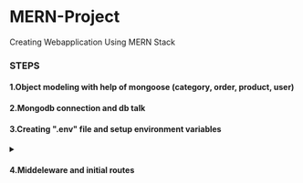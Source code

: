 # MERN-Project
Creating Webapplication Using MERN Stack

<h3>STEPS</h3>

<h4>1.Object modeling with help of mongoose (category, order, product, user)<br/></h4>
<h4>2.Mongodb connection and db talk<br/></h4>
<h4>3.Creating ".env" file and setup environment variables</h4>

<details>
<summary><h4>4.Middeleware and initial routes</h4></summary>

<!--*******What is middle ware section start*******-->
<details>
<summary><h6>1.What is middleware? </h6></summary>
Here we are visiting "admin" route and sending response message<br/>

```ruby
const admin = (req, res) => {
    return res.send("<h1>Admin dash board</h1>")
};
app.get("/admin", admin);
```

If we wanted to do something inbetween requesting and response, thats where middleware come to the picture, isAdmin - Middleware<br/>

```ruby
const admin = (req, res) => {
    return res.send("<h1>Admin dash board</h1>")
};

const isAdmin = (req, res, next) => {
    console.log("isAdmin is running..");
    next();
};

app.get("/admin", isAdmin, admin);
```

</details>
<!--*****************************************************************************What is middle ware section end*******-->

<!--*****************************************************************************Common Middlewares start*******-->
<details>
<summary><h6>2.Common Middlewares</h6></summary>
    body-parser --> Parse incoming request bodies in a middleware before your handlers, available under the req.body property.<br/>
    cookie-parser --> Parse Cookie header and populate req.cookies with an object keyed by the cookie names.<br/>
    cors --> CORS is a node.js package for providing a Connect/Express middleware that can be used to enable CORS with various options.<br/>
    Cross-Origin Resource Sharing (CORS) is an HTTP-header based mechanism that allows a server to indicate any origins (domain, scheme, or port) other than its own       from which a browser should permit loading resources
</details>
<!--*****************************************************************************Common Middlewares end*******-->

<!--*******Router in express start*******-->
<details>
<summary><h6>3.Router in express</h6></summary>
    First I create authentication route inside the auth.js like below
    
```ruby
const express = require('express')
const router = express.Router()

router.get("/signout", (req, res) => {
    res.send("User Signout");
});
module.exports = router;
```
    Inside app.js we use that route with help of below satements 
    
```ruby
//import routes (import auth.js file inside routes folder)
const authRoutes = require("./routes/auth");

//routes
app.use("/api", authRoutes);
```    
when we are accessing signout route we have to access it like this way http://localhost:3000/api/signout
</details>
<!--*******Router in express end*******-->

<!--*******How to use controller start*******-->
<details>
<summary><h6>4.How to use controller</h6></summary>
    * Better to create controller file related to route file with same name (auth.js)<br/>
    * As I understood controllers are the functions definions of routes (inside auth controller)
    
```ruby
exports.signout = (req, res) => {
    res.json({
        message: "user signout"
    });
}
```   
    * we use above exported function inside auth.js (routes/auth.js) like below
    
```ruby
const express = require('express')
const router = express.Router()

const {signout} = require("../controllers/auth");

router.get("/signout", signout);

module.exports = router;
```  

</details>
<!--*******How to use controller end*******-->

<!--*****************************************************************************Signup start*******-->
<details>
<summary><h6>5.Signup</h6></summary>
    * Create signup router and save data sending throgh postman in to mongodb database<br/> 
    
<b>Signup Controller</b><br/>
![image](https://user-images.githubusercontent.com/54843684/214333360-f9723429-1b2a-467a-a0d6-7b906d1cd720.png)<br/>
    
 <b>Inside Router</b><br/>
![image](https://user-images.githubusercontent.com/54843684/214333826-182a706a-a19c-484a-9b4e-b299feeb18a3.png)<br/>


</details>
<!--*****************************************************************************Signup end*******-->
    
<!--*****************************************************************************Request Validation start*******-->
<details>
<summary><h6>6.Validate Request and Show Messages</h6></summary>
    
<b>modified signup route as below with error messages</b><br/>
```ruby
const express = require('express');
const { check, validationResult } = require('express-validator');
const router = express.Router();

const {signout, signup} = require("../controllers/auth");

router.post(
    "/signup", 
    [
        check("name", "name should be at least 3 charaters").isLength({min : 3}),
        check("email", "email is required").isEmail(),
        check("password", "password should be at least 3 charater").isLength({min : 3})
    ] , 
    signup
);

router.get("/signout", signout);


module.exports = router;
```  

<b>signup controller is modifed like below</b><br/>
```ruby
const User = require("../models/user");
const { check, validationResult } = require('express-validator');


exports.signup = (req, res) => {


    const errors = validationResult(req);

    if(!errors.isEmpty()){
        return res.status(422).json({
            error: errors.array()[0].msg
        })
    }

    const user = new User(req.body);
    user.save((err, user) => {
        if(err){
            return res.status(400).json({
                err: "Not able to save user in DB "
            })
        }
        res.json({
            name: user.name,
            email: user.email,
            id: user._id
        });
    });
}
``` 

<b>See below output of validation message</b><br/><br/>
![image](https://user-images.githubusercontent.com/54843684/214385428-2fc60b17-0d5d-424a-84f8-8320804e3e81.png)
    
<b>When we use "param" insted of "msg", we can see parametrs that issue has</b><br/><br/>
![image](https://user-images.githubusercontent.com/54843684/214386109-4797ee36-7850-4e18-ac34-8148f496282a.png)


</details>
<!--*****************************************************************************Request Validation end*******-->    
  
</details>

